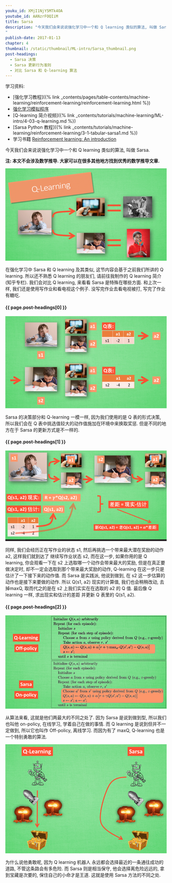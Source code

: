 ```yaml
---
youku_id: XMjI1NjY5MTk4OA
youtube_id: AANzrFOQIiM
title: Sarsa
description: "今天我们会来说说强化学习中一个和 Q learning 类似的算法, 叫做 Sarsa. 在强化学习中 Sarsa 和 Q learning 及其类似, 这节内容会基于之前我们所讲的 Q learning. 所以还不熟悉 Q learning 的朋友们, 请前往我制作的 Q learning 简介 (知乎专栏). 我们会对比 Q learning, 来看看 Sarsa 是特殊在哪些方面. 和上次一样, 我们还是使用写作业和看电视这个例子. 没写完作业去看电视被打, 写完了作业有糖吃.
"
publish-date: 2017-01-13
chapter: 4
thumbnail: /static/thumbnail/ML-intro/Sarsa_thumbnail.png
post-headings:
  - Sarsa 决策
  - Sarsa 更新行为准则
  - 对比 Sarsa 和 Q-learning 算法
---
```


学习资料:
  * [强化学习教程]({% link _contents/pages/table-contents/machine-learning/reinforcement-learning/reinforcement-learning.html %})
  * [强化学习模拟程序](https://www.youtube.com/watch?v=G5BDgzxfLvA&list=PLXO45tsB95cLYyEsEylpPvTY-8ErPt2O_)
  * [Q-learning 简介视频]({% link _contents/tutorials/machine-learning/ML-intro/4-03-q-learning.md %})
  * [Sarsa Python 教程]({% link _contents/tutorials/machine-learning/reinforcement-learning/3-1-tabular-sarsa1.md %})
  * 学习书籍 [Reinforcement learning: An introduction](http://ufal.mff.cuni.cz/~straka/courses/npfl114/2016/sutton-bookdraft2016sep.pdf)



今天我们会来说说强化学习中一个和 Q learning 类似的算法, 叫做 Sarsa.

**注: 本文不会涉及数学推导. 大家可以在很多其他地方找到优秀的数学推导文章.**

<img class="course-image" src="/static/results/ML_intro/s1.png" alt="{{ page.title }}{% increment image-count %}">

在强化学习中 Sarsa 和 Q learning 及其类似, 这节内容会基于之前我们所讲的 Q learning. 所以还不熟悉 Q learning 的朋友们, 请前往我制作的 Q learning 简介 (知乎专栏). 我们会对比 Q learning, 来看看 Sarsa 是特殊在哪些方面. 和上次一样, 我们还是使用写作业和看电视这个例子. 没写完作业去看电视被打, 写完了作业有糖吃.

<h4 class="tut-h4-pad" id="{{ page.post-headings[0] }}">{{ page.post-headings[0] }}</h4>

<img class="course-image" src="/static/results/ML_intro/s2.png" alt="{{ page.title }}{% increment image-count %}">

Sarsa 的决策部分和 Q-learning 一模一样, 因为我们使用的是 Q 表的形式决策, 所以我们会在 Q 表中挑选值较大的动作值施加在环境中来换取奖惩. 但是不同的地方在于 Sarsa 的更新方式是不一样的.



<h4 class="tut-h4-pad" id="{{ page.post-headings[1] }}">{{ page.post-headings[1] }}</h4>


<img class="course-image" src="/static/results/ML_intro/s3.png" alt="{{ page.title }}{% increment image-count %}">

同样, 我们会经历正在写作业的状态 s1, 然后再挑选一个带来最大潜在奖励的动作 a2, 这样我们就到达了 继续写作业状态 s2, 而在这一步, 如果你用的是 Q learning, 你会观看一下在 s2 上选取哪一个动作会带来最大的奖励, 但是在真正要做决定时, 却不一定会选取到那个带来最大奖励的动作, Q-learning 在这一步只是估计了一下接下来的动作值. 而 Sarsa 是实践派, 他说到做到, 在 s2 这一步估算的动作也是接下来要做的动作. 所以 Q(s1, a2) 现实的计算值, 我们也会稍稍改动, 去掉maxQ, 取而代之的是在 s2 上我们实实在在选取的 a2 的 Q 值. 最后像 Q learning 一样, 求出现实和估计的差距 并更新 Q 表里的 Q(s1, a2).



<h4 class="tut-h4-pad" id="{{ page.post-headings[2] }}">{{ page.post-headings[2] }}</h4>

<img class="course-image" src="/static/results/ML_intro/s4.png" alt="{{ page.title }}{% increment image-count %}">

从算法来看, 这就是他们两最大的不同之处了. 因为 Sarsa 是说到做到型, 所以我们也叫他 on-policy, 在线学习, 学着自己在做的事情. 而 Q learning 是说到但并不一定做到, 所以它也叫作 Off-policy, 离线学习. 而因为有了 maxQ, Q-learning 也是一个特别勇敢的算法.

<img class="course-image" src="/static/results/ML_intro/s5.png" alt="{{ page.title }}{% increment image-count %}">

为什么说他勇敢呢, 因为 Q learning 机器人 永远都会选择最近的一条通往成功的道路, 不管这条路会有多危险. 而 Sarsa 则是相当保守, 他会选择离危险远远的, 拿到宝藏是次要的, 保住自己的小命才是王道. 这就是使用 Sarsa 方法的不同之处.